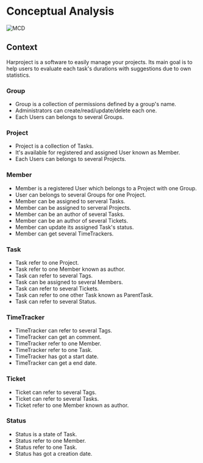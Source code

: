 # Conceptual Analysis

![MCD](https://raw.githubusercontent.com/kkuetnet/Harproject/develop/src/Harproject/AppBundle/Resources/doc/MCD.png)

## Context
Harproject is a software to easily manage your projects. Its main goal is to help users to evaluate each task's durations with suggestions due to own statistics. 

### Group
- Group is a collection of permissions defined by a group's name.
- Administrators can create/read/update/delete each one.
- Each Users can belongs to several Groups.

### Project
- Project is a collection of Tasks.
- It's available for registered and assigned User known as Member.
- Each Users can belongs to several Projects.

### Member
- Member is a registered User which belongs to a Project with one Group. 
- User can belongs to several Groups for one Project.
- Member can be assigned to serveral Tasks.
- Member can be assigned to serveral Projects.
- Member can be an author of several Tasks.
- Member can be an author of several Tickets. 
- Member can update its assigned Task's status.
- Member can get several TimeTrackers. 

### Task
- Task refer to one Project.
- Task refer to one Member known as author.
- Task can refer to several Tags.
- Task can be assigned to several Members.
- Task can refer to several Tickets.
- Task can refer to one other Task known as ParentTask.
- Task can refer to several Status.

### TimeTracker
- TimeTracker can refer to several Tags.
- TimeTracker can get an comment.
- TimeTracker refer to one Member.
- TimeTracker refer to one Task.
- TimeTracker has got a start date.
- TimeTracker can get a end date.

### Ticket
- Ticket can refer to several Tags.
- Ticket can refer to several Tasks.
- Ticket refer to one Member known as author.

### Status
- Status is a state of Task.
- Status refer to one Member.
- Status refer to one Task.
- Status has got a creation date.
